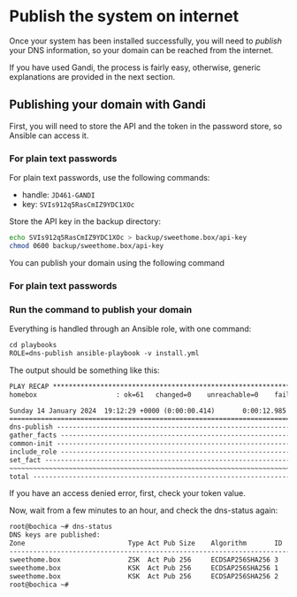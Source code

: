 # Publish the system on internet

Once your system has been installed successfully, you will need to _publish_ your DNS information, so your domain can be
reached from the internet.

If you have used Gandi, the process is fairly easy, otherwise, generic explanations are provided in the next section.

## Publishing your domain with Gandi

First, you will need to store the API and the token in the password store, so Ansible can access it.

### For plain text passwords

For plain text passwords, use the following commands:

- handle: `JD461-GANDI`
- key: `SVIs912q5RasCmIZ9YDC1XOc`

Store the API key in the backup directory:

```sh
echo SVIs912q5RasCmIZ9YDC1XOc > backup/sweethome.box/api-key
chmod 0600 backup/sweethome.box/api-key
```

You can publish your domain using the following command

### For plain text passwords

### Run the command to publish your domain

Everything is handled through an Ansible role, with one command:

```txt
cd playbooks
ROLE=dns-publish ansible-playbook -v install.yml
```

The output should be something like this:

```txt
PLAY RECAP *************************************************************************************************************
homebox                    : ok=61   changed=0    unreachable=0    failed=0    skipped=15   rescued=0    ignored=1

Sunday 14 January 2024  19:12:29 +0000 (0:00:00.414)       0:00:12.985 ********
===============================================================================
dns-publish ------------------------------------------------------------- 6.97s
gather_facts ------------------------------------------------------------ 4.08s
common-init ------------------------------------------------------------- 1.68s
include_role ------------------------------------------------------------ 0.17s
set_fact ---------------------------------------------------------------- 0.07s
~~~~~~~~~~~~~~~~~~~~~~~~~~~~~~~~~~~~~~~~~~~~~~~~~~~~~~~~~~~~~~~~~~~~~~~~~~~~~~~
total ------------------------------------------------------------------ 12.98s
```

If you have an access denied error, first, check your token value.

Now, wait from a few minutes to an hour, and check the dns-status again:

```sh
root@bochica ~# dns-status
DNS keys are published:
Zone                          Type Act Pub Size    Algorithm       ID   Location    Keytag
------------------------------------------------------------------------------------------
sweethome.box                 ZSK  Act Pub 256     ECDSAP256SHA256 3    cryptokeys  35623
sweethome.box                 KSK  Act Pub 256     ECDSAP256SHA256 1    cryptokeys  17507
sweethome.box                 KSK  Act Pub 256     ECDSAP256SHA256 2    cryptokeys  41341
root@bochica ~#
```
